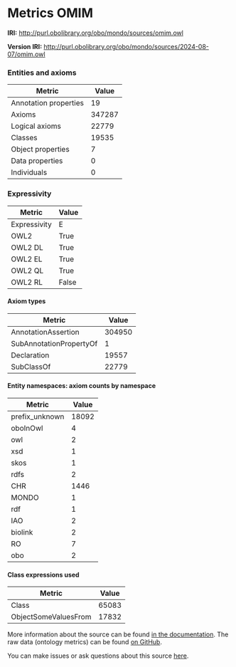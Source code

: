 # Metrics OMIM

**IRI:** http://purl.obolibrary.org/obo/mondo/sources/omim.owl

**Version IRI:** http://purl.obolibrary.org/obo/mondo/sources/2024-08-07/omim.owl

### Entities and axioms

| Metric | Value |
| ------ | ----- |
| Annotation properties | 19 |
| Axioms | 347287 |
| Logical axioms | 22779 |
| Classes | 19535 |
| Object properties | 7 |
| Data properties | 0 |
| Individuals | 0 |


### Expressivity

| Metric | Value |
| ------ | ----- |
| Expressivity | E |
| OWL2 | True |
| OWL2 DL | True |
| OWL2 EL | True |
| OWL2 QL | True |
| OWL2 RL | False |

#### Axiom types

| Metric | Value |
| ------ | ----- |
| AnnotationAssertion | 304950 |
| SubAnnotationPropertyOf | 1 |
| Declaration | 19557 |
| SubClassOf | 22779 |


#### Entity namespaces: axiom counts by namespace

| Metric | Value |
| ------ | ----- |
| prefix_unknown | 18092 |
| oboInOwl | 4 |
| owl | 2 |
| xsd | 1 |
| skos | 1 |
| rdfs | 2 |
| CHR | 1446 |
| MONDO | 1 |
| rdf | 1 |
| IAO | 2 |
| biolink | 2 |
| RO | 7 |
| obo | 2 |


#### Class expressions used

| Metric | Value |
| ------ | ----- |
| Class | 65083 |
| ObjectSomeValuesFrom | 17832 |


More information about the source can be found [in the documentation](../sources.md). The raw data (ontology metrics) can be found [on GitHub](https://github.com/monarch-initiative/mondo-ingest/tree/main/src/ontology/metadata).

You can make issues or ask questions about this source [here](https://github.com/monarch-initiative/mondo-ingest/issues).

